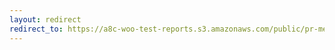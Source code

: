 ```yaml
---
layout: redirect
redirect_to: https://a8c-woo-test-reports.s3.amazonaws.com/public/pr-merge/39703/api/index.html
---
```


